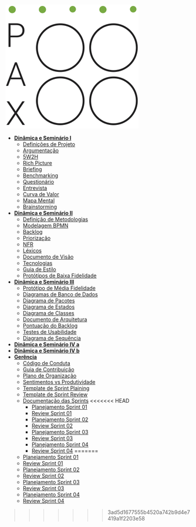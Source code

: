 <a href="/Wiki/#/">
    <img src="assets/assets/pax-full-black-font.svg" class="sidebar-pax-logo">
</a>

- [**Dinâmica e Seminário I**](docs/DS/dinamica-e-seminario-1/README.md)
  - [Definições de Projeto](docs/DS/dinamica-e-seminario-1/DefinicoesDeProjeto.md)
  - [Argumentação](docs/DS/dinamica-e-seminario-1/Argumentacao.md)
  - [5W2H](docs/DS/dinamica-e-seminario-1/5W2H.md)
  - [Rich Picture](docs/DS/dinamica-e-seminario-1/RichPicture.md)
  - [Briefing](docs/DS/dinamica-e-seminario-1/Briefing.md)
  - [Benchmarking](docs/DS/dinamica-e-seminario-1/Benchmarking.md)
  - [Questionário](docs/DS/dinamica-e-seminario-1/AnaliseQuestionario.md)
  - [Entrevista](docs/DS/dinamica-e-seminario-1/Entrevista.md)
  - [Curva de Valor](docs/DS/dinamica-e-seminario-1/CurvadeValor.md)
  - [Mapa Mental](docs/DS/dinamica-e-seminario-1/MapaMental.md)
  - [Brainstorming](docs/DS/dinamica-e-seminario-1/Brainstorming.md)
- [**Dinâmica e Seminário II**](docs/DS/dinamica-e-seminario-2/README.md)
  - [Definição de Metodologias](docs/DS/dinamica-e-seminario-2/metodologia.md)
  - [Modelagem BPMN](docs/DS/dinamica-e-seminario-2/Diagramas.md)
  - [Backlog](docs/DS/dinamica-e-seminario-2/Backlog.md)
  - [Priorização](docs/DS/dinamica-e-seminario-2/priorizacao.md)
  - [NFR](docs/DS/dinamica-e-seminario-2/nfr.md)
  - [Léxicos](docs/DS/dinamica-e-seminario-2/lexico.md)
  - [Documento de Visão](docs/DS/dinamica-e-seminario-2/DocDeVisao.md)
  - [Tecnologias](docs/DS/dinamica-e-seminario-2/Tecnologias.md)
  - [Guia de Estilo](docs/DS/dinamica-e-seminario-2/style_guide.md)
  - [Protótipos de Baixa Fidelidade](docs/DS/dinamica-e-seminario-2/PrototipoBaixaFidelidade.md)
- [**Dinâmica e Seminário III**](docs/DS/dinamica-e-seminario-3/README.md)
  - [Protótipo de Média Fidelidade](docs/DS/dinamica-e-seminario-3/PrototipoMediaFidelidade.md)
  - [Diagramas de Banco de Dados](docs/DS/dinamica-e-seminario-3/DiagramasBancoDeDados.md)
  - [Diagrama de Pacotes](docs/DS/dinamica-e-seminario-3/DiagramaPacotes.md)
  - [Diagrama de Estados](docs/DS/dinamica-e-seminario-3/DiagramaEstados.md)
  - [Diagrama de Classes](docs/DS/dinamica-e-seminario-3/DiagramaClasses.md)
  - [Documento de Arquitetura](docs/DS/dinamica-e-seminario-3/DocumentoDeArquitetura.md)
  - [Pontuação do Backlog](docs/DS/dinamica-e-seminario-3/PontuacaoBacklog.md)
  - [Testes de Usabilidade](docs/DS/dinamica-e-seminario-3/TesteDeUsabilidadeWireframe.md)
  - [Diagrama de Sequência](docs/DS/dinamica-e-seminario-3/DiagramaSequencia.md)
- [**Dinâmica e Seminário IV a**](docs/DS/dinamica-e-seminario-4-a/README.md)
- [**Dinâmica e Seminário IV b**](docs/DS/dinamica-e-seminario-4-b/README.md)
- [**Gerência**](docs/iniciativas-extras/README.md)
  - [Código de Conduta](docs/iniciativas-extras/CODE_OF_CONDUCT.md)
  - [Guia de Contribuição](docs/iniciativas-extras/CONTRIBUTING.md)
  - [Plano de Organização](docs/iniciativas-extras/Organizacao.md)
  - [Sentimentos vs Produtividade](docs/iniciativas-extras/SentimentosProdutividade.md)
  - [Template de Sprint Plaining](docs/iniciativas-extras/sprint_plaining_model.md)
  - [Template de Sprint Review](docs/iniciativas-extras/sprint_review_model.md)
  - [Documentação das Sprints](docs/iniciativas-extras/documentacao_sprints/README.md)
<<<<<<< HEAD
    - [Planejamento Sprint 01](docs/iniciativas-extras/documentacao_sprints/plaining_01.md)
    - [Review Sprint 01](docs/iniciativas-extras/documentacao_sprints/review_01.md)  
    - [Planejamento Sprint 02](docs/iniciativas-extras/documentacao_sprints/plaining_02.md)  
    - [Review Sprint 02](docs/iniciativas-extras/documentacao_sprints/review_02.md)  
    - [Planejamento Sprint 03](docs/iniciativas-extras/documentacao_sprints/plaining_03.md)  
    - [Review Sprint 03](docs/iniciativas-extras/documentacao_sprints/review_03.md)  
    - [Planejamento Sprint 04](docs/iniciativas-extras/documentacao_sprints/plaining_04.md)  
    - [Review Sprint 04](docs/iniciativas-extras/documentacao_sprints/review_04.md)
=======
  - [Planejamento Sprint 01](docs/iniciativas-extras/documentacao_sprints/plaining_01.md)
  - [Review Sprint 01](docs/iniciativas-extras/documentacao_sprints/review_01.md)  
  - [Planejamento Sprint 02](docs/iniciativas-extras/documentacao_sprints/plaining_02.md)  
  - [Review Sprint 02](docs/iniciativas-extras/documentacao_sprints/review_02.md)  
  - [Planejamento Sprint 03](docs/iniciativas-extras/documentacao_sprints/plaining_03.md)  
  - [Review Sprint 03](docs/iniciativas-extras/documentacao_sprints/review_03.md)  
  - [Planejamento Sprint 04](docs/iniciativas-extras/documentacao_sprints/plaining_04.md)  
  - [Review Sprint 04](docs/iniciativas-extras/documentacao_sprints/review_04.md)
>>>>>>> 3ad5d1677555b4520a742b9d4e7419a1f2203e58
